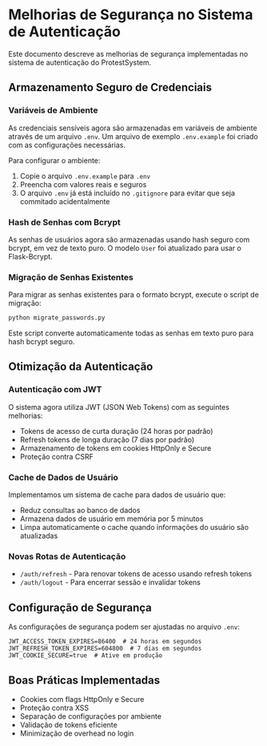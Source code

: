 # Melhorias de Segurança no Sistema de Autenticação

Este documento descreve as melhorias de segurança implementadas no sistema de autenticação do ProtestSystem.

## Armazenamento Seguro de Credenciais

### Variáveis de Ambiente

As credenciais sensíveis agora são armazenadas em variáveis de ambiente através de um arquivo `.env`. Um arquivo de exemplo `.env.example` foi criado com as configurações necessárias.

Para configurar o ambiente:

1. Copie o arquivo `.env.example` para `.env`
2. Preencha com valores reais e seguros
3. O arquivo `.env` já está incluído no `.gitignore` para evitar que seja commitado acidentalmente

### Hash de Senhas com Bcrypt

As senhas de usuários agora são armazenadas usando hash seguro com bcrypt, em vez de texto puro. O modelo `User` foi atualizado para usar o Flask-Bcrypt.

### Migração de Senhas Existentes

Para migrar as senhas existentes para o formato bcrypt, execute o script de migração:

```bash
python migrate_passwords.py
```

Este script converte automaticamente todas as senhas em texto puro para hash bcrypt seguro.

## Otimização da Autenticação

### Autenticação com JWT

O sistema agora utiliza JWT (JSON Web Tokens) com as seguintes melhorias:

- Tokens de acesso de curta duração (24 horas por padrão)
- Refresh tokens de longa duração (7 dias por padrão)
- Armazenamento de tokens em cookies HttpOnly e Secure
- Proteção contra CSRF

### Cache de Dados de Usuário

Implementamos um sistema de cache para dados de usuário que:

- Reduz consultas ao banco de dados
- Armazena dados de usuário em memória por 5 minutos
- Limpa automaticamente o cache quando informações do usuário são atualizadas

### Novas Rotas de Autenticação

- `/auth/refresh` - Para renovar tokens de acesso usando refresh tokens
- `/auth/logout` - Para encerrar sessão e invalidar tokens

## Configuração de Segurança

As configurações de segurança podem ser ajustadas no arquivo `.env`:

```
JWT_ACCESS_TOKEN_EXPIRES=86400  # 24 horas em segundos
JWT_REFRESH_TOKEN_EXPIRES=604800  # 7 dias em segundos
JWT_COOKIE_SECURE=true  # Ative em produção
```

## Boas Práticas Implementadas

- Cookies com flags HttpOnly e Secure
- Proteção contra XSS
- Separação de configurações por ambiente
- Validação de tokens eficiente
- Minimização de overhead no login